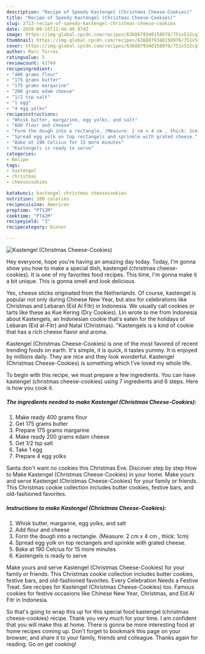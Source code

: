 ```yaml
---
description: "Recipe of Speedy Kastengel (Christmas Cheese-Cookies)"
title: "Recipe of Speedy Kastengel (Christmas Cheese-Cookies)"
slug: 2713-recipe-of-speedy-kastengel-christmas-cheese-cookies
date: 2020-09-15T12:44:49.974Z
image: https://img-global.cpcdn.com/recipes/6368879340158976/751x532cq70/kastengel-christmas-cheese-cookies-recipe-main-photo.jpg
thumbnail: https://img-global.cpcdn.com/recipes/6368879340158976/751x532cq70/kastengel-christmas-cheese-cookies-recipe-main-photo.jpg
cover: https://img-global.cpcdn.com/recipes/6368879340158976/751x532cq70/kastengel-christmas-cheese-cookies-recipe-main-photo.jpg
author: Marc Torres
ratingvalue: 5
reviewcount: 42749
recipeingredient:
- "400 grams flour"
- "175 grams butter"
- "175 grams margarine"
- "200 grams edam cheese"
- "1/2 tsp salt"
- "1 egg"
- "4 egg yolks"
recipeinstructions:
- "Whisk butter, margarine, egg yolks, and salt"
- "Add flour and cheese"
- "Form the dough into a rectangle. (Measure: 2 cm x 4 cm , thick: 1cm)"
- "Spread egg yolk on top rectangels and sprinkle with grated cheese."
- "Bake at 190 Celcius for 15 more minutes"
- "Kastengels is ready to serve"
categories:
- Recipe
tags:
- kastengel
- christmas
- cheesecookies

katakunci: kastengel christmas cheesecookies 
nutrition: 180 calories
recipecuisine: American
preptime: "PT12M"
cooktime: "PT42M"
recipeyield: "3"
recipecategory: Dinner

---
```



![Kastengel (Christmas Cheese-Cookies)](https://img-global.cpcdn.com/recipes/6368879340158976/751x532cq70/kastengel-christmas-cheese-cookies-recipe-main-photo.jpg)

Hey everyone, hope you're having an amazing day today. Today, I'm gonna show you how to make a special dish, kastengel (christmas cheese-cookies). It is one of my favorites food recipes. This time, I'm gonna make it a bit unique. This is gonna smell and look delicious.

Yes, cheese sticks originated from the Netherlands. Of course, kastengel is popular not only during Chinese New Year, but also for celebrations like Christmas and Lebaran (Eid Al Fitr) in Indonesia. We usually call cookies or tarts like these as Kue Kering (Dry Cookies). Lin wrote to me from Indonesia about Kastengels, an Indonesian cookie that&#39;s eaten for the holidays of Lebaran (Eid al-Fitr) and Natal (Christmas). &#34;Kastengels is a kind of cookie that has a rich cheese flavor and aroma.

Kastengel (Christmas Cheese-Cookies) is one of the most favored of recent trending foods on earth. It's simple, it is quick, it tastes yummy. It is enjoyed by millions daily. They are nice and they look wonderful. Kastengel (Christmas Cheese-Cookies) is something which I've loved my whole life.


To begin with this recipe, we must prepare a few ingredients. You can have kastengel (christmas cheese-cookies) using 7 ingredients and 6 steps. Here is how you cook it.

<!--inarticleads1-->

##### The ingredients needed to make Kastengel (Christmas Cheese-Cookies):

1. Make ready 400 grams flour
1. Get 175 grams butter
1. Prepare 175 grams margarine
1. Make ready 200 grams edam cheese
1. Get 1/2 tsp salt
1. Take 1 egg
1. Prepare 4 egg yolks


Santa don&#39;t want no cookies this Christmas Eve. Discover step by step How to Make Kastengel (Christmas Cheese-Cookies) in your home. Make yours and serve Kastengel (Christmas Cheese-Cookies) for your family or friends. This Christmas cookie collection includes butter cookies, festive bars, and old-fashioned favorites. 

<!--inarticleads2-->

##### Instructions to make Kastengel (Christmas Cheese-Cookies):

1. Whisk butter, margarine, egg yolks, and salt
1. Add flour and cheese
1. Form the dough into a rectangle. (Measure: 2 cm x 4 cm , thick: 1cm)
1. Spread egg yolk on top rectangels and sprinkle with grated cheese.
1. Bake at 190 Celcius for 15 more minutes
1. Kastengels is ready to serve


Make yours and serve Kastengel (Christmas Cheese-Cookies) for your family or friends. This Christmas cookie collection includes butter cookies, festive bars, and old-fashioned favorites. Every Celebration Needs a Festive Treat. See recipes for Kastengel (Christmas Cheese-Cookies) too. Famous cookies for festive occasions like Chinese New Year, Christmas, and Eid Al Fitr in Indonesia. 

So that's going to wrap this up for this special food kastengel (christmas cheese-cookies) recipe. Thank you very much for your time. I am confident that you will make this at home. There is gonna be more interesting food at home recipes coming up. Don't forget to bookmark this page on your browser, and share it to your family, friends and colleague. Thanks again for reading. Go on get cooking!
